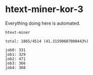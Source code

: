 # htext-miner-kor-3

Everything doing here is automated.

```
htext-miner

total: 1865/4514 (41.31590607000443%)

job0: 331
job1: 329
job2: 471
job3: 366
job4: 368
```